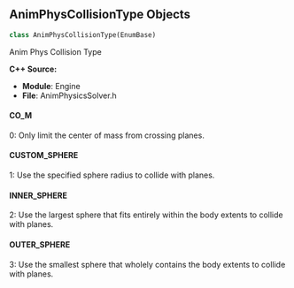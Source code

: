 ## AnimPhysCollisionType Objects

```python
class AnimPhysCollisionType(EnumBase)
```

Anim Phys Collision Type

**C++ Source:**

- **Module**: Engine
- **File**: AnimPhysicsSolver.h

<a id="unreal.AnimPhysCollisionType.CO_M"></a>

#### CO_M

0: Only limit the center of mass from crossing planes.

<a id="unreal.AnimPhysCollisionType.CUSTOM_SPHERE"></a>

#### CUSTOM_SPHERE

1: Use the specified sphere radius to collide with planes.

<a id="unreal.AnimPhysCollisionType.INNER_SPHERE"></a>

#### INNER_SPHERE

2: Use the largest sphere that fits entirely within the body extents to collide with planes.

<a id="unreal.AnimPhysCollisionType.OUTER_SPHERE"></a>

#### OUTER_SPHERE

3: Use the smallest sphere that wholely contains the body extents to collide with planes.

<a id="unreal.SphericalLimitType"></a>